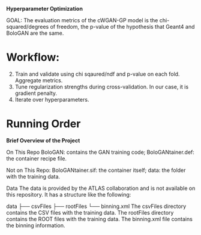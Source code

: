 **Hyperparameter Optimization**

GOAL: The evaluation metrics of the cWGAN-GP model is the chi-squared/degrees of freedom, the p-value of the hypothesis that Geant4 and BoloGAN are the same. 

# Workflow:

2. Train and validate using chi sqaured/ndf and p-value on each fold. Aggregate metrics.
3. Tune regularization strengths during cross-validation. In our case, it is gradient penalty.
4. Iterate over hyperparameters. 

# Running Order

**Brief Overview of the Project**

On This Repo BoloGAN: contains the GAN training code; BoloGANtainer.def: the container recipe file.

Not on This Repo: BoloGANtainer.sif: the container itself; data: the folder with the training data.

Data
The data is provided by the ATLAS collaboration and is not available on this repository. It has a structure like the following:

data
├── csvFiles
├── rootFiles
└── binning.xml
The csvFiles directory contains the CSV files with the training data.
The rootFiles directory contains the ROOT files with the training data.
The binning.xml file contains the binning information.




